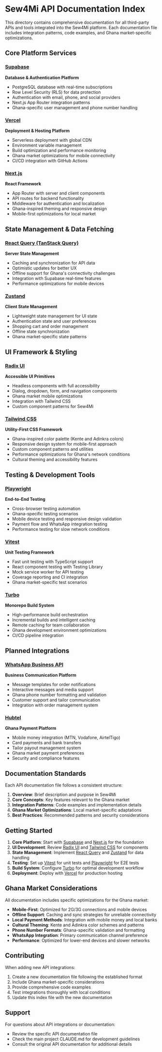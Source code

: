 # Sew4Mi API Documentation Index

This directory contains comprehensive documentation for all third-party APIs and tools integrated into the Sew4Mi platform. Each documentation file includes integration patterns, code examples, and Ghana market-specific optimizations.

## Core Platform Services

### [Supabase](./Supabase.md)
**Database & Authentication Platform**
- PostgreSQL database with real-time subscriptions
- Row Level Security (RLS) for data protection
- Authentication with email, phone, and social providers
- Next.js App Router integration patterns
- Ghana-specific user management and phone number handling

### [Vercel](./Vercel.md) 
**Deployment & Hosting Platform**
- Serverless deployment with global CDN
- Environment variable management
- Build optimization and performance monitoring
- Ghana market optimizations for mobile connectivity
- CI/CD integration with GitHub Actions

### [Next.js](./NextJS.md)
**React Framework**
- App Router with server and client components
- API routes for backend functionality
- Middleware for authentication and localization
- Ghana-inspired theming and responsive design
- Mobile-first optimizations for local market

## State Management & Data Fetching

### [React Query (TanStack Query)](./ReactQuery.md)
**Server State Management**
- Caching and synchronization for API data
- Optimistic updates for better UX
- Offline support for Ghana's connectivity challenges
- Integration with Supabase real-time features
- Performance optimizations for mobile devices

### [Zustand](./Zustand.md)
**Client State Management**
- Lightweight state management for UI state
- Authentication state and user preferences
- Shopping cart and order management
- Offline state synchronization
- Ghana market-specific state patterns

## UI Framework & Styling

### [Radix UI](./RadixUI.md)
**Accessible UI Primitives**
- Headless components with full accessibility
- Dialog, dropdown, form, and navigation components
- Ghana market mobile optimizations
- Integration with Tailwind CSS
- Custom component patterns for Sew4Mi

### [Tailwind CSS](./TailwindCSS.md)
**Utility-First CSS Framework**
- Ghana-inspired color palette (Kente and Adinkra colors)
- Responsive design system for mobile-first approach
- Custom component patterns and utilities
- Performance optimizations for Ghana's network conditions
- Cultural theming and accessibility features

## Testing & Development Tools

### [Playwright](./Playwright.md)
**End-to-End Testing**
- Cross-browser testing automation
- Ghana-specific testing scenarios
- Mobile device testing and responsive design validation
- Payment flow and WhatsApp integration testing
- Performance testing for slow network conditions

### [Vitest](./Vitest.md)
**Unit Testing Framework**
- Fast unit testing with TypeScript support
- React component testing with Testing Library
- Mock service worker for API testing
- Coverage reporting and CI integration
- Ghana market-specific test scenarios

### [Turbo](./Turbo.md)
**Monorepo Build System**
- High-performance build orchestration
- Incremental builds and intelligent caching
- Remote caching for team collaboration
- Ghana development environment optimizations
- CI/CD pipeline integration

## Planned Integrations

### [WhatsApp Business API](./WhatsAppBusiness.md)
**Business Communication Platform**
- Message templates for order notifications
- Interactive messages and media support
- Ghana phone number formatting and validation
- Customer support and tailor communication
- Integration with order management system

### [Hubtel](./Hubtel.md)
**Ghana Payment Platform**
- Mobile money integration (MTN, Vodafone, AirtelTigo)
- Card payments and bank transfers
- Tailor payout management system
- Ghana market payment preferences
- Security and compliance features

## Documentation Standards

Each API documentation file follows a consistent structure:

1. **Overview**: Brief description and purpose in Sew4Mi
2. **Core Concepts**: Key features relevant to the Ghana market
3. **Integration Patterns**: Code examples and implementation details
4. **Ghana Market Optimizations**: Local market-specific adaptations
5. **Best Practices**: Recommended patterns and security considerations

## Getting Started

1. **Core Platform**: Start with [Supabase](./Supabase.md) and [Next.js](./NextJS.md) for the foundation
2. **UI Development**: Review [Radix UI](./RadixUI.md) and [Tailwind CSS](./TailwindCSS.md) for components
3. **State Management**: Implement [React Query](./ReactQuery.md) and [Zustand](./Zustand.md) for data handling
4. **Testing**: Set up [Vitest](./Vitest.md) for unit tests and [Playwright](./Playwright.md) for E2E tests
5. **Build System**: Configure [Turbo](./Turbo.md) for optimal development workflow
6. **Deployment**: Deploy with [Vercel](./Vercel.md) for production hosting

## Ghana Market Considerations

All documentation includes specific optimizations for the Ghana market:

- **Mobile-First**: Optimized for 2G/3G connections and mobile devices
- **Offline Support**: Caching and sync strategies for unreliable connectivity
- **Local Payment Methods**: Integration with mobile money and local banks
- **Cultural Theming**: Kente and Adinkra color schemes and patterns
- **Phone Number Formats**: Ghana-specific validation and formatting
- **WhatsApp Integration**: Primary communication channel preference
- **Performance**: Optimized for lower-end devices and slower networks

## Contributing

When adding new API integrations:

1. Create a new documentation file following the established format
2. Include Ghana market-specific considerations
3. Provide comprehensive code examples
4. Test integrations thoroughly with local conditions
5. Update this index file with the new documentation

## Support

For questions about API integrations or documentation:
- Review the specific API documentation file
- Check the main project CLAUDE.md for development guidelines
- Consult the original API documentation for additional details